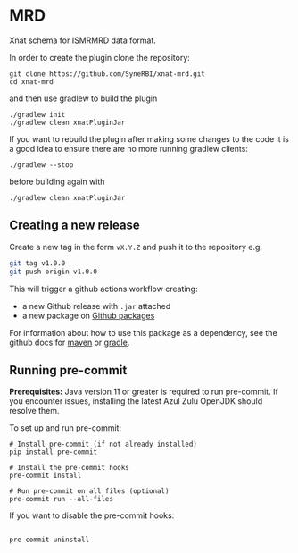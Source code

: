# MRD

Xnat schema for ISMRMRD data format.

In order to create the plugin clone the repository:

```shell
git clone https://github.com/SyneRBI/xnat-mrd.git
cd xnat-mrd
```

and then use gradlew to build the plugin

```shell
./gradlew init
./gradlew clean xnatPluginJar
```

If you want to rebuild the plugin after making some changes to the code it is a
good idea to ensure there are no more running gradlew clients:

```shell
./gradlew --stop
```

before building again with

```shell
./gradlew clean xnatPluginJar
```

## Creating a new release

Create a new tag in the form `vX.Y.Z` and push it to the repository e.g.
```bash
git tag v1.0.0
git push origin v1.0.0
```

This will trigger a github actions workflow creating:
- a new Github release with `.jar` attached
- a new package on [Github packages](https://github.com/orgs/SyneRBI/packages?repo_name=xnat-mrd)

For information about how to use this package as a dependency, see the github docs for 
[maven](https://docs.github.com/en/packages/working-with-a-github-packages-registry/working-with-the-apache-maven-registry#installing-a-package) 
or [gradle](https://docs.github.com/en/packages/working-with-a-github-packages-registry/working-with-the-gradle-registry#using-a-published-package).

## Running pre-commit

**Prerequisites:** Java version 11 or greater is required to run pre-commit. If you encounter issues, installing the latest Azul Zulu OpenJDK should resolve them.

To set up and run pre-commit:

```shell
# Install pre-commit (if not already installed)
pip install pre-commit

# Install the pre-commit hooks
pre-commit install

# Run pre-commit on all files (optional)
pre-commit run --all-files
```

If you want to disable the pre-commit hooks:

```shell

pre-commit uninstall
```
